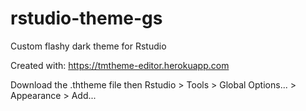# rstudio-theme-gs
Custom flashy dark theme for Rstudio

Created with: https://tmtheme-editor.herokuapp.com

Download the .ththeme file then Rstudio > Tools > Global Options... > Appearance > Add...

